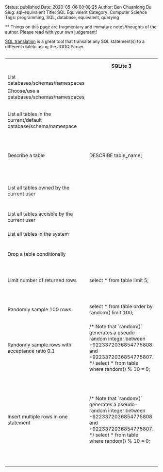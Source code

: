 Status: published
Date: 2020-05-06 00:08:25
Author: Ben Chuanlong Du
Slug: sql-equivalent
Title: SQL Equivalent
Category: Computer Science
Tags: programming, SQL, database, equivalent, querying

**
Things on this page are
fragmentary and immature notes/thoughts of the author.
Please read with your own judgement!


[SQL translation](https://www.jooq.org/translate/)
is a great tool that transalte any SQL statement(s) to a different dialetc using the JOOQ Parser.

<div style="overflow-x:auto;">
<table style="width:100%">
  <tr>
    <th> </th>
    <th> SQLite 3 </th>
    <th> MySQL </th>
    <th> Spark/Hive SQL </th>
    <th> Teradata SQL </th>
    <th> Oracle SQL </th>
    <th> MS SQL Server </th>
  </tr>
  <tr>
    <td> List databases/schemas/namespaces </td>
    <td>  
    </td>
    <td>  
        show databases
    </td>
    <td>  
    </td>
    <td>  </td>
    <td>  </td>
    <td>  </td>
  </tr>
  <tr>
    <td> Choose/use a databases/schemas/namespaces </td>
    <td>  
    </td>
    <td>  
        use database_name
    </td>
    <td>  
    </td>
    <td>  </td>
    <td>  </td>
    <td>  </td>
  </tr>
  <tr>
    <td> List all tables in the current/default database/schema/namespace </td>
    <td>  
    </td>
    <td>  
        show tables;
    </td>
    <td>  </td>
    <td>  </td>
    <td>  
        select 
            * 
        from 
            dba_tables
        where 
            table_schema = 'current database name'
        ;
    </td>
    <td>  
        SELECT 
            table_name 
        FROM 
            information_schema.tables 
        WHERE 
            table_type = 'BASE TABLE' 
        AND 
            table_catalog = 'current database name' 
    </td>
  </tr>
  <tr>
    <td> Describe a table </td>
    <td>  
        DESCRIBE table_name;
    </td>
    <td>  </td>
    <td>  
        HELP TABLE table_name;
        -- or
        HELP COLUMN table_name.*;
    </td>
    <td>  
        DESCRIBE table_name;
    </td>
    <td>  
    </td>
  </tr>
  <tr>
    <td> List all tables owned by the current user </td>
    <td>  
    </td>
    <td>  </td>
    <td>  </td>
    <td>  </td>
    <td>  
        /* there is no "owner" column in user_tables,
           since all tables in user_tables are owned by the current user
         */
        select * from user_tables;
        select * from all_tables where owner="current_user_name";
        select * from dba_tables where owner="curent_user_name";
    </td>
    <td>  </td>
  </tr>
  <tr>
    <td> List all tables accisble by the current user </td>
    <td>  
    </td>
    <td>  </td>
    <td>  </td>
    <td>  </td>
    <td>  
        select * from all_tables;
    </td>
    <td>  </td>
  </tr>
  <tr>
    <td> List all tables in the system </td>
    <td>  </td>
    <td>  </td>
    <td>  </td>
    <td>  
        select * from dba_tables;
    </td>
    <td>  </td>
  </tr>
  <tr>
    <td> Drop a table conditionally </td>
    <td>  </td>
    <td>  </td>
    <td>  </td>
    <td>  
        select * from dba_tables;
    </td>
    <td>  
        IF object_id(table_name) IS NOT NULL THEN 
            DROP TABLE table_name
    </td>
  </tr>
  <tr>
    <td> Limit number of returned rows </td>
    <td>  
        select * from table limit 5;
    </td>
    <td>  
        select * from table limit 5;
    </td>
    <td>  </td>
    <td>  
        select top 5 * from table;
    </td>
    <td>  
        select * from table limit 5;
    </td>
    <td>  
        -- select top 5 queries
        select top 5 * from table;
        -- select top 50% queries
        select top 50 percent * from table;
    </td>
  </tr>
  <tr>
    <td> Randomly sample 100 rows </td>
    <td>  
        select 
            * 
        from 
            table 
        order by 
            random() 
        limit 100;
    </td>
    <td>  
    </td>
    <td>  
    </td>
    <td>  
        select * from table sample 100;
    </td>
    <td>  
    </td>
    <td>  
    </td>
  </tr>
  <tr>
    <td> Randomly sample rows with acceptance ratio 0.1 </td>
    <td>  
        /*
        Note that `random()` generates a pseudo-random integer 
        between -9223372036854775808 and +9223372036854775807. 
        */
        select 
            * 
        from 
            table 
        where
            random() % 10 = 0;
    </td>
    <td>  
    </td>
    <td>  
    </td>
    <td>  
        select * from table sample 0.1;
    </td>
    <td>  
    </td>
    <td>  
    </td>
  </tr>
  <tr>
    <td> Insert multiple rows in one statement </td>
    <td>  
        /*
        Note that `random()` generates a pseudo-random integer 
        between -9223372036854775808 and +9223372036854775807. 
        */
        select 
            * 
        from 
            table 
        where
            random() % 10 = 0;
    </td>
    <td>  
    </td>
    <td>  
    </td>
    <td>  
        INSERT INTO table_name (
            first_name,
            last_name
        ) VALUES 
            ('Fred', 'Smith'),
            ('John', 'Smith'),
            ('Michael', 'Smith'),
            ('Robert', 'Smith')
        ;
    </td>
    <td>  
        insert into pager (PAG_ID,PAG_PARENT,PAG_NAME,PAG_ACTIVE)
        select 8000, 0, 'Multi 8000', 1 from dual
        union all 
        select 8001, 0, 'Multi 8001', 1 from dual
        ;
        -- or
        INSERT ALL
        INTO t (col1, col2, col3) VALUES ('val1_1', 'val1_2', 'val1_3')
        INTO t (col1, col2, col3) VALUES ('val2_1', 'val2_2', 'val2_3')
        INTO t (col1, col2, col3) VALUES ('val3_1', 'val3_2', 'val3_3')
        ;
    </td>
    <td>  
    </td>
  </tr>
</table>
</div>

